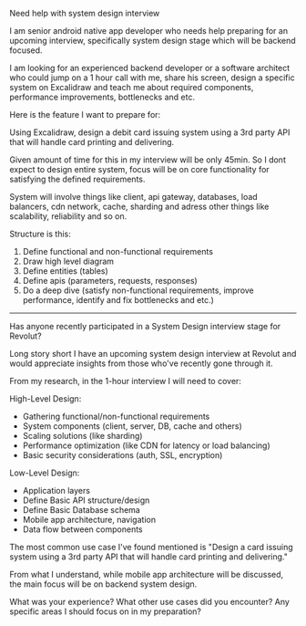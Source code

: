Need help with system design interview

I am senior android native app developer who needs help preparing for an upcoming interview, specifically system design stage which will be backend focused.

I am looking for an experienced backend developer or a software architect who could jump on a 1 hour call with me, share his screen, design a specific system on Excalidraw and teach me about required components, performance improvements, bottlenecks and etc.

Here is the feature I want to prepare for:

Using Excalidraw, design a debit card issuing system using a 3rd party API that will handle card printing and delivering. 

Given amount of time for this in my interview will be only 45min. So I dont expect to design entire system, focus will be on core functionality for satisfying the defined requirements.

System will involve things like client, api gateway, databases, load balancers, cdn network, cache, sharding and adress other things like scalability, reliability and so on.

Structure is this:
1. Define functional and non-functional requirements
2. Draw high level diagram
3. Define entities (tables)
4. Define apis (parameters, requests, responses)
5. Do a deep dive (satisfy non-functional requirements, improve performance, identify and fix bottlenecks and etc.)





---
Has anyone recently participated in a System Design interview stage for Revolut?

Long story short I have an upcoming system design interview at Revolut and would appreciate insights from those who've recently gone through it.

From my research, in the 1-hour interview I will need to cover:

High-Level Design:
- Gathering functional/non-functional requirements
- System components (client, server, DB, cache and others)
- Scaling solutions (like sharding)
- Performance optimization (like CDN for latency or load balancing)
- Basic security considerations (auth, SSL, encryption)

Low-Level Design:
- Application layers
- Define Basic API structure/design
- Define Basic Database schema
- Mobile app architecture, navigation
- Data flow between components

The most common use case I've found mentioned is "Design a card issuing system using a 3rd party API that will handle card printing and delivering."

From what I understand, while mobile app architecture will be discussed, the main focus will be on backend system design. 

What was your experience? What other use cases did you encounter? Any specific areas I should focus on in my preparation?